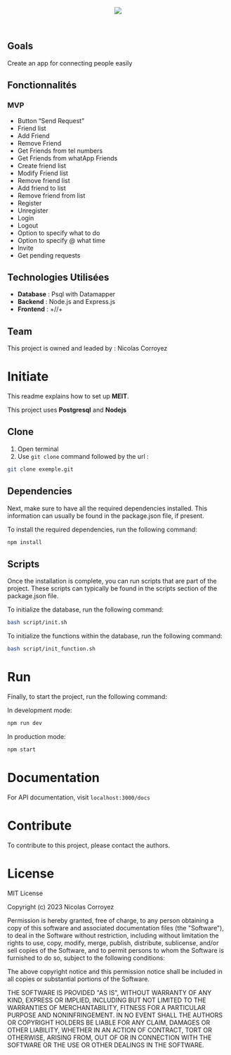 <p align="center" width="100%">
  <img src="https://i.ibb.co/wc4yVfC/fz.png" />
</p>
<br>

## Goals

Create an app for connecting people easily

## Fonctionnalités

### MVP

- Button “Send Request”
- Friend list
- Add Friend
- Remove Friend
- Get Friends from tel numbers
- Get Friends from whatApp Friends
- Create friend list
- Modify Friend list
- Remove friend list
- Add friend to list
- Remove friend from list
- Register
- Unregister
- Login
- Logout
- Option to specify what to do
- Option to specify @ what time
- Invite
- Get pending requests

## Technologies Utilisées

- **Database** : Psql with Datamapper
- **Backend** : Node.js and Express.js
- **Frontend** : +//+

## Team

This project is owned and leaded by : Nicolas Corroyez

# Initiate

This readme explains how to set up **MEIT**.

This project uses **Postgresql** and **Nodejs**

## Clone

1. Open terminal
2. Use `git clone` command followed by the url :

```bash
git clone exemple.git
```

## Dependencies

Next, make sure to have all the required dependencies installed. This information can usually be found in the package.json file, if present.

To install the required dependencies, run the following command:

```bash
npm install
```

## Scripts

Once the installation is complete, you can run scripts that are part of the project. These scripts can typically be found in the scripts section of the package.json file.

To initialize the database, run the following command:

```bash
bash script/init.sh
```

To initialize the functions within the database, run the following command:

```bash
bash script/init_function.sh
```

# Run

Finally, to start the project, run the following command:

In development mode:

```bash
npm run dev
```

In production mode:

```bash
npm start
```

# Documentation

For API documentation, visit `localhost:3000/docs`

# Contribute

To contribute to this project, please contact the authors.

# License

MIT License

Copyright (c) 2023 Nicolas Corroyez

Permission is hereby granted, free of charge, to any person obtaining a copy
of this software and associated documentation files (the "Software"), to deal
in the Software without restriction, including without limitation the rights
to use, copy, modify, merge, publish, distribute, sublicense, and/or sell
copies of the Software, and to permit persons to whom the Software is
furnished to do so, subject to the following conditions:

The above copyright notice and this permission notice shall be included in all
copies or substantial portions of the Software.

THE SOFTWARE IS PROVIDED "AS IS", WITHOUT WARRANTY OF ANY KIND, EXPRESS OR
IMPLIED, INCLUDING BUT NOT LIMITED TO THE WARRANTIES OF MERCHANTABILITY,
FITNESS FOR A PARTICULAR PURPOSE AND NONINFRINGEMENT. IN NO EVENT SHALL THE
AUTHORS OR COPYRIGHT HOLDERS BE LIABLE FOR ANY CLAIM, DAMAGES OR OTHER
LIABILITY, WHETHER IN AN ACTION OF CONTRACT, TORT OR OTHERWISE, ARISING FROM,
OUT OF OR IN CONNECTION WITH THE SOFTWARE OR THE USE OR OTHER DEALINGS IN THE
SOFTWARE.
